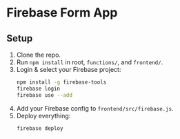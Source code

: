 # Firebase Form App

## Setup

1. Clone the repo.
2. Run `npm install` in root, `functions/`, and `frontend/`.
3. Login & select your Firebase project:
   ```bash
   npm install -g firebase-tools
   firebase login
   firebase use --add
   ```
4. Add your Firebase config to `frontend/src/firebase.js`.
5. Deploy everything:
   ```bash
   firebase deploy
   ```

